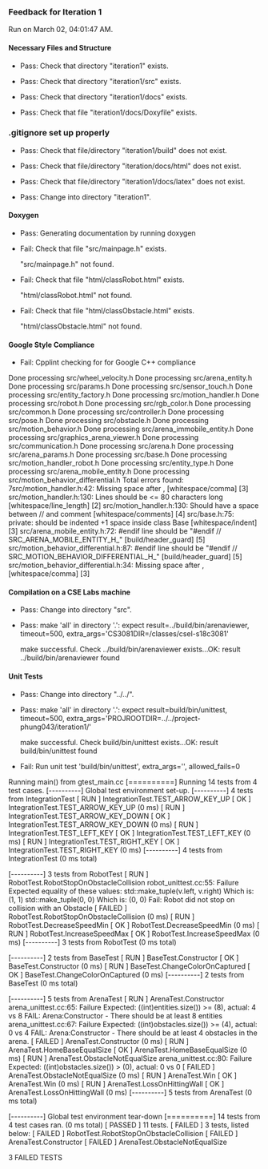 ### Feedback for Iteration 1

Run on March 02, 04:01:47 AM.


#### Necessary Files and Structure

+ Pass: Check that directory "iteration1" exists.

+ Pass: Check that directory "iteration1/src" exists.

+ Pass: Check that directory "iteration1/docs" exists.

+ Pass: Check that file "iteration1/docs/Doxyfile" exists.


### .gitignore set up properly

+ Pass: Check that file/directory "iteration1/build" does not exist.

+ Pass: Check that file/directory "iteration/docs/html" does not exist.

+ Pass: Check that file/directory "iteration1/docs/latex" does not exist.

+ Pass: Change into directory "iteration1".


#### Doxygen

+ Pass: Generating documentation by running doxygen

+ Fail: Check that file "src/mainpage.h" exists.

     "src/mainpage.h" not found.

+ Fail: Check that file "html/classRobot.html" exists.

     "html/classRobot.html" not found.

+ Fail: Check that file "html/classObstacle.html" exists.

     "html/classObstacle.html" not found.


#### Google Style Compliance

+ Fail: Cpplint checking for for Google C++ compliance

Done processing src/wheel_velocity.h
Done processing src/arena_entity.h
Done processing src/params.h
Done processing src/sensor_touch.h
Done processing src/entity_factory.h
Done processing src/motion_handler.h
Done processing src/robot.h
Done processing src/rgb_color.h
Done processing src/common.h
Done processing src/controller.h
Done processing src/pose.h
Done processing src/obstacle.h
Done processing src/motion_behavior.h
Done processing src/arena_immobile_entity.h
Done processing src/graphics_arena_viewer.h
Done processing src/communication.h
Done processing src/arena.h
Done processing src/arena_params.h
Done processing src/base.h
Done processing src/motion_handler_robot.h
Done processing src/entity_type.h
Done processing src/arena_mobile_entity.h
Done processing src/motion_behavior_differential.h
Total errors found: 7src/motion_handler.h:42:  Missing space after ,  [whitespace/comma] [3]
src/motion_handler.h:130:  Lines should be <= 80 characters long  [whitespace/line_length] [2]
src/motion_handler.h:130:  Should have a space between // and comment  [whitespace/comments] [4]
src/base.h:75:  private: should be indented +1 space inside class Base  [whitespace/indent] [3]
src/arena_mobile_entity.h:72:  #endif line should be "#endif  // SRC_ARENA_MOBILE_ENTITY_H_"  [build/header_guard] [5]
src/motion_behavior_differential.h:87:  #endif line should be "#endif  // SRC_MOTION_BEHAVIOR_DIFFERENTIAL_H_"  [build/header_guard] [5]
src/motion_behavior_differential.h:34:  Missing space after ,  [whitespace/comma] [3]


#### Compilation on a CSE Labs machine

+ Pass: Change into directory "src".

+ Pass: make 'all' in directory '.': expect result=../build/bin/arenaviewer, timeout=500, extra_args='CS3081DIR=/classes/csel-s18c3081'

    make successful.
    Check ../build/bin/arenaviewer exists...OK: result ../build/bin/arenaviewer found


#### Unit Tests

+ Pass: Change into directory "../../".

+ Pass: make 'all' in directory '.': expect result=build/bin/unittest, timeout=500, extra_args='PROJROOTDIR=../../project-phung043/iteration1/'

    make successful.
    Check build/bin/unittest exists...OK: result build/bin/unittest found

+ Fail: Run unit test 'build/bin/unittest', extra_args='', allowed_fails=0

Running main() from gtest_main.cc
[==========] Running 14 tests from 4 test cases.
[----------] Global test environment set-up.
[----------] 4 tests from IntegrationTest
[ RUN      ] IntegrationTest.TEST_ARROW_KEY_UP
[       OK ] IntegrationTest.TEST_ARROW_KEY_UP (0 ms)
[ RUN      ] IntegrationTest.TEST_ARROW_KEY_DOWN
[       OK ] IntegrationTest.TEST_ARROW_KEY_DOWN (0 ms)
[ RUN      ] IntegrationTest.TEST_LEFT_KEY
[       OK ] IntegrationTest.TEST_LEFT_KEY (0 ms)
[ RUN      ] IntegrationTest.TEST_RIGHT_KEY
[       OK ] IntegrationTest.TEST_RIGHT_KEY (0 ms)
[----------] 4 tests from IntegrationTest (0 ms total)

[----------] 3 tests from RobotTest
[ RUN      ] RobotTest.RobotStopOnObstacleCollision
robot_unittest.cc:55: Failure
Expected equality of these values:
  std::make_tuple(v.left, v.right)
    Which is: (1, 1)
  std::make_tuple(0, 0)
    Which is: (0, 0)
Fail: Robot did not stop on collision with an Obstacle
[  FAILED  ] RobotTest.RobotStopOnObstacleCollision (0 ms)
[ RUN      ] RobotTest.DecreaseSpeedMin
[       OK ] RobotTest.DecreaseSpeedMin (0 ms)
[ RUN      ] RobotTest.IncreaseSpeedMax
[       OK ] RobotTest.IncreaseSpeedMax (0 ms)
[----------] 3 tests from RobotTest (0 ms total)

[----------] 2 tests from BaseTest
[ RUN      ] BaseTest.Constructor
[       OK ] BaseTest.Constructor (0 ms)
[ RUN      ] BaseTest.ChangeColorOnCaptured
[       OK ] BaseTest.ChangeColorOnCaptured (0 ms)
[----------] 2 tests from BaseTest (0 ms total)

[----------] 5 tests from ArenaTest
[ RUN      ] ArenaTest.Constructor
arena_unittest.cc:65: Failure
Expected: ((int)entities.size()) >= (8), actual: 4 vs 8
FAIL: Arena:Constructor - There should be at least 8 entities
arena_unittest.cc:67: Failure
Expected: ((int)obstacles.size()) >= (4), actual: 0 vs 4
FAIL: Arena:Constructor - There should be at least 4 obstacles in the arena.
[  FAILED  ] ArenaTest.Constructor (0 ms)
[ RUN      ] ArenaTest.HomeBaseEqualSize
[       OK ] ArenaTest.HomeBaseEqualSize (0 ms)
[ RUN      ] ArenaTest.ObstacleNotEqualSize
arena_unittest.cc:80: Failure
Expected: ((int)obstacles.size()) > (0), actual: 0 vs 0
[  FAILED  ] ArenaTest.ObstacleNotEqualSize (0 ms)
[ RUN      ] ArenaTest.Win
[       OK ] ArenaTest.Win (0 ms)
[ RUN      ] ArenaTest.LossOnHittingWall
[       OK ] ArenaTest.LossOnHittingWall (0 ms)
[----------] 5 tests from ArenaTest (0 ms total)

[----------] Global test environment tear-down
[==========] 14 tests from 4 test cases ran. (0 ms total)
[  PASSED  ] 11 tests.
[  FAILED  ] 3 tests, listed below:
[  FAILED  ] RobotTest.RobotStopOnObstacleCollision
[  FAILED  ] ArenaTest.Constructor
[  FAILED  ] ArenaTest.ObstacleNotEqualSize

 3 FAILED TESTS

